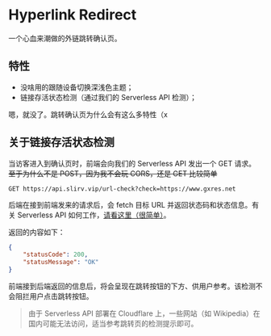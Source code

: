 # Hyperlink Redirect

一个心血来潮做的外链跳转确认页。

## 特性

- 没啥用的跟随设备切换深浅色主题；
- 链接存活状态检测（通过我们的 Serverless API 检测）；

嗯，就没了。跳转确认页为什么会有这么多特性（x

## 关于链接存活状态检测

当访客进入到确认页时，前端会向我们的 Serverless API 发出一个 GET 请求。~~至于为什么不是 POST，因为我不会玩 CORS，还是 GET 比较简单~~

```
GET https://api.slirv.vip/url-check?check=https://www.gxres.net
```

后端在接到前端发来的请求后，会 fetch 目标 URL 并返回状态码和状态信息。有关 Serverless API 如何工作，[请看这里（很简单）](https://github.com/s-complex/api/blob/main/server/routes/url-check/index.ts)。

返回的内容如下：

``` json
{
    "statusCode": 200,
    "statusMessage": "OK"
}
```

前端接到后端返回的信息后，将会呈现在跳转按钮的下方、供用户参考。该检测不会阻拦用户点击跳转按钮。

> 由于 Serverless API 部署在 Cloudflare 上，一些网站（如 Wikipedia）在国内可能无法访问，适当参考跳转页的检测提示即可。
